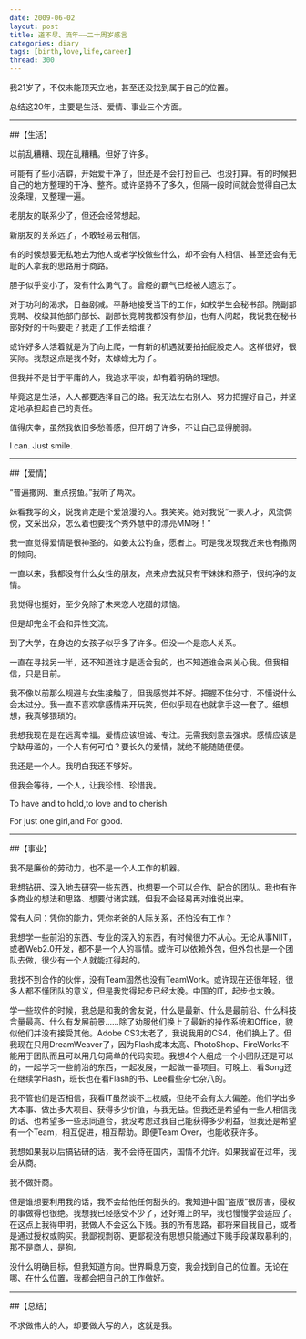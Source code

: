 ```yaml
---
date: 2009-06-02
layout: post
title: 道不尽、流年——二十周岁感言
categories: diary
tags: [birth,love,life,career]
thread: 300
---
```


我21岁了，不仅未能顶天立地，甚至还没找到属于自己的位置。 

总结这20年，主要是生活、爱情、事业三个方面。 

---

##【生活】

以前乱糟糟、现在乱糟糟。但好了许多。 

可能有了些小洁癖，开始爱干净了，但还是不会打扮自己、也没打算。有的时候把自己的地方整理的干净、整齐。或许坚持不了多久，但隔一段时间就会觉得自己太没条理，又整理一遍。 

<!-- more -->

老朋友的联系少了，但还会经常想起。 

新朋友的关系远了，不敢轻易去相信。 

有的时候想要无私地去为他人或者学校做些什么，却不会有人相信、甚至还会有无耻的人拿我的思路用于商路。 

胆子似乎变小了，没有什么勇气了。曾经的霸气已经被人遗忘了。 

对于功利的渴求，日益剧减。平静地接受当下的工作，如校学生会秘书部。院副部竞聘、校级其他部门部长、副部长竞聘我都没有参加，也有人问起，我说我在秘书部好好的干吗要走？我走了工作丢给谁？ 

或许好多人活着就是为了向上爬，一有新的机遇就要拍拍屁股走人。这样很好，很实际。我想这点是我不好，太碌碌无为了。 

但我并不是甘于平庸的人，我追求平淡，却有着明确的理想。 

毕竟这是生活，人人都要选择自己的路。我无法左右别人、努力把握好自己，并坚定地承担起自己的责任。 

值得庆幸，虽然我依旧多愁善感，但开朗了许多，不让自己显得脆弱。 

I can. Just smile. 

---

##【爱情】


“普遍撒网、重点捞鱼。”我听了两次。 

妹看我写的文，说我肯定是个爱浪漫的人。我笑笑。她对我说“一表人才，风流倜傥，文采出众，怎么着也要找个秀外慧中的漂亮MM呀！”

我一直觉得爱情是很神圣的。如姜太公钓鱼，愿者上。可是我发现我近来也有撒网的倾向。 

一直以来，我都没有什么女性的朋友，点来点去就只有干妹妹和燕子，很纯净的友情。 

我觉得也挺好，至少免除了未来恋人吃醋的烦恼。 

但是却完全不会和异性交流。 

到了大学，在身边的女孩子似乎多了许多。但没一个是恋人关系。 

一直在寻找另一半，还不知道谁才是适合我的，也不知道谁会来关心我。但我相信，只是目前。 

我不像以前那么规避与女生接触了，但我感觉并不好。把握不住分寸，不懂说什么会太过分。我一直不喜欢拿感情来开玩笑，但似乎现在也就拿手这一套了。细想想，我真够猥琐的。 

我想我现在是在远离幸福。爱情应该坦诚、专注。无需我刻意去强求。感情应该是宁缺毋滥的，一个人有何可怕？要长久的爱情，就绝不能随随便便。 

我还是一个人。我明白我还不够好。 

但我会等待，一个人，让我珍惜、珍惜我。 

To have and to hold,to love and to cherish. 

For just one girl,and For good. 


 
---

##【事业】 

我不是廉价的劳动力，也不是一个人工作的机器。 

我想钻研、深入地去研究一些东西，也想要一个可以合作、配合的团队。我也有许多商业的想法和思路、想要付诸实践，但我不会轻易再对谁说出来。 

常有人问：凭你的能力，凭你老爸的人际关系，还怕没有工作？ 

我想学一些前沿的东西、专业的深入的东西，有时候很力不从心。无论从事NIIT，或者Web2.0开发，都不是一个人的事情。或许可以依赖外包，但外包也是一个团队去做，很少有一个人就能扛得起的。 

我找不到合作的伙伴，没有Team固然也没有TeamWork。或许现在还很年轻，很多人都不懂团队的意义，但是我觉得起步已经太晚。中国的IT，起步也太晚。 

学一些软件的时候，我总是和我的舍友说，什么是最新、什么是最前沿、什么科技含量最高、什么有发展前景……除了劝服他们换上了最新的操作系统和Office，貌似他们并没有接受其他。Adobe CS3太老了，我说我用的CS4，他们换上了。但我现在只用DreamWeaver了，因为Flash成本太高、PhotoShop、FireWorks不能用于团队而且可以用几句简单的代码实现。我想4个人组成一个小团队还是可以的，一起学习一些前沿的东西，一起发展，一起做一番项目。可晚上、看Song还在继续学Flash，班长也在看Flash的书、Lee看些杂七杂八的。 

我不管他们是否相信，我看IT虽然谈不上权威，但绝不会有太大偏差。他们学出多大本事、做出多大项目、获得多少价值，与我无益。但我还是希望有一些人相信我的话、也希望多一些志同道合，我没考虑过我自己能获得多少利益，但我还是希望有一个Team，相互促进，相互帮助。即便Team Over，也能收获许多。 

我想如果我以后搞钻研的话，我不会待在国内，国情不允许。如果我留在过年，我会从商。 

我不做奸商。 

但是谁想要利用我的话，我不会给他任何甜头的。我知道中国“盗版”很厉害，侵权的事做得也很绝。我想我已经感受不少了，还好摊上的早，我也慢慢学会适应了。在这点上我得申明，我做人不会这么下贱。我的所有思路，都将来自我自己，或者是通过授权或购买。我鄙视剽窃、更鄙视没有思想只能通过下贱手段谋取暴利的，那不是商人，是狗。 

没什么明确目标，但我知道方向。世界瞬息万变，我会找到自己的位置。无论在哪、在什么位置，我都会把自己的工作做好。 

---

##【总结】 

不求做伟大的人，却要做大写的人，这就是我。 